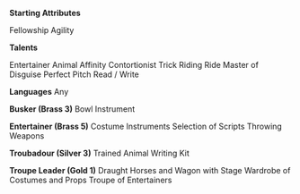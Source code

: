 **Starting Attributes**

Fellowship
Agility

**Talents**

Entertainer
Animal Affinity
Contortionist
Trick Riding
Ride
Master of Disguise
Perfect Pitch
Read / Write

**Languages**
Any

**Busker (Brass 3)**
Bowl
Instrument

**Entertainer (Brass 5)**
Costume
Instruments
Selection of Scripts
Throwing Weapons

**Troubadour (Silver 3)**
Trained Animal
Writing Kit

**Troupe Leader (Gold 1)**
Draught Horses and Wagon with Stage
Wardrobe of Costumes and Props
Troupe of Entertainers